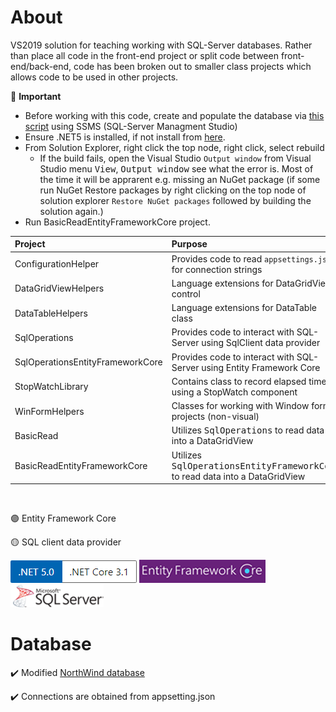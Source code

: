 # About

VS2019 solution for teaching working with SQL-Server databases. Rather than place all code in the front-end project or split code between front-end/back-end, code has been broken out to smaller class projects which allows code to be used in other projects.

:stop_sign: **Important**

- Before working with this code, create and populate the database via [this script](https://gist.github.com/karenpayneoregon/40a6e1158ff29819286a39b7f1ed1ae8) using SSMS (SQL-Server Managment Studio)
- Ensure .NET5 is installed, if not install from [here](https://dotnet.microsoft.com/download).
- From Solution Explorer, right click the top node, right click, select rebuild
  - If the build fails, open the Visual Studio `Output window` from Visual Studio menu <kbd>View</kbd>, <kbd>Output window</kbd> see what the error is. Most of the time it will be apprarent e.g. missing an NuGet package (if some run NuGet Restore packages by right clicking on the top node of solution explorer `Restore NuGet packages` followed by building the solution again.)
- Run BasicReadEntityFrameworkCore project.

|Project|Purpose   |
| :---         |  :---  |
|ConfigurationHelper|Provides code to read `appsettings.json` for connection strings   |
|DataGridViewHelpers|Language extensions for DataGridView control   |
|DataTableHelpers|Language extensions for DataTable class   |
|SqlOperations|Provides code to interact with SQL-Server using SqlClient data provider   |
|SqlOperationsEntityFrameworkCore|Provides code to interact with SQL-Server using Entity Framework Core |
|StopWatchLibrary| Contains class to record elapsed time using a StopWatch component |
|WinFormHelpers| Classes for working with Window forms projects (non-visual) |
|BasicRead| Utilizes <kbd>SqlOperations</kbd> to read data into a DataGridView |
|BasicReadEntityFrameworkCore| Utilizes <kbd>SqlOperationsEntityFrameworkCore</kbd> to read data into a DataGridView |


<br/>

:purple_circle: Entity Framework Core

:yellow_circle: SQL client data provider

![vers](assets/Versions.png) 
![ef](assets/efcore.png)
![sql](assets/sql-server.png)


# Database 

:heavy_check_mark: Modified [NorthWind database](https://gist.github.com/karenpayneoregon/40a6e1158ff29819286a39b7f1ed1ae8)

:heavy_check_mark: Connections are obtained from appsetting.json